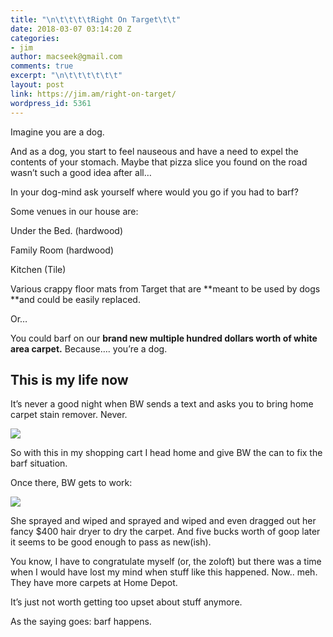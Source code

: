 ```yaml
---
title: "\n\t\t\t\tRight On Target\t\t"
date: 2018-03-07 03:14:20 Z
categories:
- jim
author: macseek@gmail.com
comments: true
excerpt: "\n\t\t\t\t\t\t"
layout: post
link: https://jim.am/right-on-target/
wordpress_id: 5361
---
```


Imagine you are a dog.




And as a dog, you start to feel nauseous and have a need to expel the contents of your stomach. Maybe that pizza slice you found on the road wasn’t such a good idea after all…




In your dog-mind ask yourself where would you go if you had to barf?




Some venues in our house are:




Under the Bed. (hardwood)




Family Room (hardwood)




Kitchen (Tile)




Various crappy floor mats from Target that are **meant to be used by dogs **and could be easily replaced.




Or…




You could barf on our **brand new multiple hundred dollars worth of white area carpet.** Because…. you’re a dog.




## This is my life now




It’s never a good night when BW sends a text and asks you to bring home carpet stain remover. Never.




![](http://jim.am/wp-content/uploads/2018/03/null-6.jpeg)




So with this in my shopping cart I head home and give BW the can to fix the barf situation.




Once there, BW gets to work:




![](http://jim.am/wp-content/uploads/2018/03/null-7.jpeg)




She sprayed and wiped and sprayed and wiped and even dragged out her fancy $400 hair dryer to dry the carpet. And five bucks worth of goop later it seems to be good enough to pass as new(ish).




You know, I have to congratulate myself (or, the zoloft) but there was a time when I would have lost my mind when stuff like this happened. Now.. meh. They have more carpets at Home Depot.




It’s just not worth getting too upset about stuff anymore.




As the saying goes: barf happens.


		
